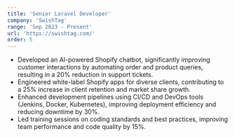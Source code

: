 ```yaml
---
title: 'Senior Laravel Developer'
company: 'SwishTag'
range: 'Sep 2023 - Present'
url: 'https://swishtag.com/'
order: 5
---
```


- Developed an AI-powered Shopify chatbot, significantly improving customer interactions by automating order and product queries, resulting in a 20% reduction in support tickets.
- Engineered white-label Shopify apps for diverse clients, contributing to a 25% increase in client retention and market share growth.
- Enhanced development pipelines using CI/CD and DevOps tools (Jenkins, Docker, Kubernetes), improving deployment efficiency and reducing downtime by 30%.
- Led training sessions on coding standards and best practices, improving team performance and code quality by 15%.
